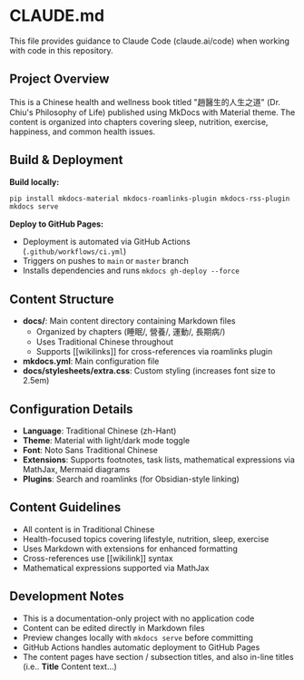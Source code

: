 # CLAUDE.md

This file provides guidance to Claude Code (claude.ai/code) when working with code in this repository.

## Project Overview

This is a Chinese health and wellness book titled "趙醫生的人生之道" (Dr. Chiu's Philosophy of Life) published using MkDocs with Material theme. The content is organized into chapters covering sleep, nutrition, exercise, happiness, and common health issues.

## Build & Deployment

**Build locally:**
```bash
pip install mkdocs-material mkdocs-roamlinks-plugin mkdocs-rss-plugin
mkdocs serve
```

**Deploy to GitHub Pages:**
- Deployment is automated via GitHub Actions (`.github/workflows/ci.yml`)
- Triggers on pushes to `main` or `master` branch
- Installs dependencies and runs `mkdocs gh-deploy --force`

## Content Structure

- **docs/**: Main content directory containing Markdown files
  - Organized by chapters (睡眠/, 營養/, 運動/, 長期病/)
  - Uses Traditional Chinese throughout
  - Supports [[wikilinks]] for cross-references via roamlinks plugin
- **mkdocs.yml**: Main configuration file
- **docs/stylesheets/extra.css**: Custom styling (increases font size to 2.5em)

## Configuration Details

- **Language**: Traditional Chinese (zh-Hant)
- **Theme**: Material with light/dark mode toggle
- **Font**: Noto Sans Traditional Chinese
- **Extensions**: Supports footnotes, task lists, mathematical expressions via MathJax, Mermaid diagrams
- **Plugins**: Search and roamlinks (for Obsidian-style linking)

## Content Guidelines

- All content is in Traditional Chinese
- Health-focused topics covering lifestyle, nutrition, sleep, exercise
- Uses Markdown with extensions for enhanced formatting
- Cross-references use [[wikilink]] syntax
- Mathematical expressions supported via MathJax

## Development Notes

- This is a documentation-only project with no application code
- Content can be edited directly in Markdown files
- Preview changes locally with `mkdocs serve` before committing
- GitHub Actions handles automatic deployment to GitHub Pages
- The content pages have section / subsection titles, and also in-line titles (i.e.. **Title** Content text...)